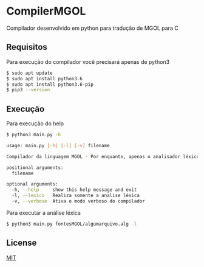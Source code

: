 # CompilerMGOL

Compilador desenvolvido em python para tradução de MGOL para C

## Requisitos
Para execução do compilador você precisará apenas de python3
```bash
$ sudo apt update
$ sudo apt install python3.6
$ sudo apt install python3.6-pip
$ pip3 --version
```
## Execução
Para execução do help
```bash
$ python3 main.py -h

usage: main.py [-h] [-l] [-v] filename

Compilador da linguagem MGOL - Por enquanto, apenas o analisador léxico

positional arguments:
  filename

optional arguments:
  -h, --help     show this help message and exit
  -l, --lexico   Realiza somente a analise léxica
  -v, --verbose  Ativa o modo verboso do compilador
```
Para executar a análise léxica

```bash 
$ python3 main.py fontesMGOL/algumarquivo.alg -l
```
## License
[MIT](https://choosealicense.com/licenses/mit/)
